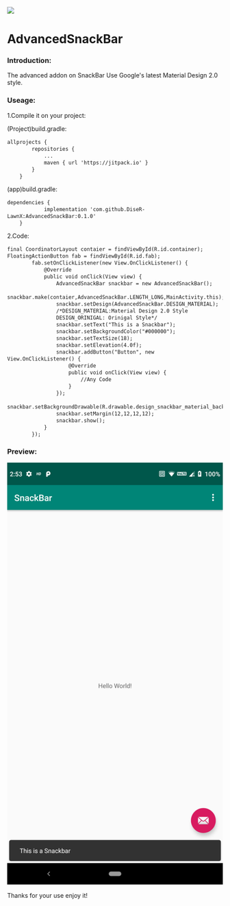 ![](https://jitpack.io/v/DiseR-LawnX/AdvancedSnackBar.svg)
# AdvancedSnackBar

### Introduction:
The advanced addon on SnackBar
Use Google's latest Material Design 2.0 style.

### Useage:
1.Compile it on your project:

(Project)build.gradle:
```
allprojects {
		repositories {
			...
			maven { url 'https://jitpack.io' }
		}
	}
```
(app)build.gradle:
```
dependencies {
	        implementation 'com.github.DiseR-LawnX:AdvancedSnackBar:0.1.0'
	}
```

2.Code:
```
final CoordinatorLayout contaier = findViewById(R.id.container);
FloatingActionButton fab = findViewById(R.id.fab);
        fab.setOnClickListener(new View.OnClickListener() {
            @Override
            public void onClick(View view) {
                AdvancedSnackBar snackbar = new AdvancedSnackBar();
                snackbar.make(contaier,AdvancedSnackBar.LENGTH_LONG,MainActivity.this);
                snackbar.setDesign(AdvancedSnackBar.DESIGN_MATERIAL);
				/*DESIGN_MATERIAL:Material Design 2.0 Style
				DESIGN_ORINIGAL: Orinigal Style*/
                snackbar.setText("This is a Snackbar");
                snackbar.setBackgroundColor("#000000");
                snackbar.setTextSize(18);
                snackbar.setElevation(4.0f);
                snackbar.addButton("Button", new View.OnClickListener() {
                    @Override
                    public void onClick(View view) {
                        //Any Code
                    }
                });
                snackbar.setBackgroundDrawable(R.drawable.design_snackbar_material_background);
                snackbar.setMargin(12,12,12,12);
                snackbar.show();
            }
        });
```

### Preview:
![preview](https://raw.githubusercontent.com/DiseR-LawnX/AdvancedSnackBar/master/image/screenshot_01.png)

Thanks for your use enjoy it!
